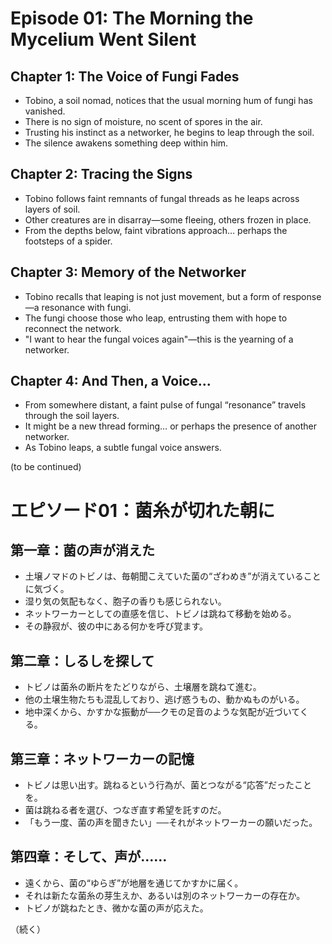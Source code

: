 # Episode 01: The Morning the Mycelium Went Silent

## Chapter 1: The Voice of Fungi Fades

- Tobino, a soil nomad, notices that the usual morning hum of fungi has vanished.
- There is no sign of moisture, no scent of spores in the air.
- Trusting his instinct as a networker, he begins to leap through the soil.
- The silence awakens something deep within him.

## Chapter 2: Tracing the Signs

- Tobino follows faint remnants of fungal threads as he leaps across layers of soil.
- Other creatures are in disarray—some fleeing, others frozen in place.
- From the depths below, faint vibrations approach… perhaps the footsteps of a spider.

## Chapter 3: Memory of the Networker

- Tobino recalls that leaping is not just movement, but a form of response—a resonance with fungi.
- The fungi choose those who leap, entrusting them with hope to reconnect the network.
- "I want to hear the fungal voices again"—this is the yearning of a networker.

## Chapter 4: And Then, a Voice...

- From somewhere distant, a faint pulse of fungal “resonance” travels through the soil layers.
- It might be a new thread forming… or perhaps the presence of another networker.
- As Tobino leaps, a subtle fungal voice answers.

(to be continued)


# エピソード01：菌糸が切れた朝に

## 第一章：菌の声が消えた

- 土壌ノマドのトビノは、毎朝聞こえていた菌の“ざわめき”が消えていることに気づく。
- 湿り気の気配もなく、胞子の香りも感じられない。
- ネットワーカーとしての直感を信じ、トビノは跳ねて移動を始める。
- その静寂が、彼の中にある何かを呼び覚ます。

## 第二章：しるしを探して

- トビノは菌糸の断片をたどりながら、土壌層を跳ねて進む。
- 他の土壌生物たちも混乱しており、逃げ惑うもの、動かぬものがいる。
- 地中深くから、かすかな振動が──クモの足音のような気配が近づいてくる。

## 第三章：ネットワーカーの記憶

- トビノは思い出す。跳ねるという行為が、菌とつながる“応答”だったことを。
- 菌は跳ねる者を選び、つなぎ直す希望を託すのだ。
- 「もう一度、菌の声を聞きたい」──それがネットワーカーの願いだった。

## 第四章：そして、声が……

- 遠くから、菌の“ゆらぎ”が地層を通じてかすかに届く。
- それは新たな菌糸の芽生えか、あるいは別のネットワーカーの存在か。
- トビノが跳ねたとき、微かな菌の声が応えた。

（続く）
